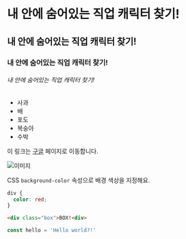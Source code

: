 # 내 안에 숨어있는 직업 캐릭터 찾기!

## 내 안에 숨어있는 직업 캐릭터 찾기!

### 내 안에 숨어있는 직업 캐릭터 찾기!

###### 내 안에 숨어있는 직업 캐릭터 찾기!

- 사과
- 배
- 포도
- 복숭아
- 수박

이 링크는 [구글](https://google.com) 페이지로 이동합니다.

![이미지](https://picsum.photos/300)

CSS `background-color` 속성으로 배경 색상을 지정해요.

```css
div {
  color: red;
}
```

```html
<div class="box">BOX!<div>
```

```js
const hello = 'Hello world?!'
```